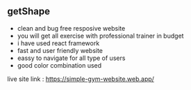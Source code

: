 ## getShape 

<ul>
<li>clean and bug free resposive website</li>
<li>you will get all exercise with professional trainer in budget</li>
<li>i have used react framework</li>
<li>fast and user friendly website</li>
<li>eassy to navigate for all type of users</li>
<li>good color combination used</li>
</ul>

live site link : https://simple-gym-website.web.app/
